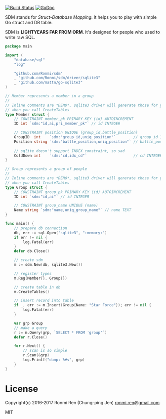 [![Build Status](https://travis-ci.org/Ronmi/sdm.svg?branch=master)](https://travis-ci.org/Ronmi/sdm)
[![GoDoc](https://godoc.org/github.com/Ronmi/sdm?status.svg)](https://godoc.org/github.com/Ronmi/sdm)

SDM stands for *Struct-Database Mapping*. It helps you to play with simple Go struct and DB table.

SDM is **LIGHTYEARS FAR FROM ORM**. It's designed for people who used to write raw SQL.

```go
package main

import (
	"database/sql"
	"log"

	"github.com/Ronmi/sdm"
	_ "github.com/Ronmi/sdm/driver/sqlite3"
	_ "github.com/mattn/go-sqlite3"
)

// Member represents a member in a group
//
// Inline comments are *DEMO*, sqlite3 driver will generate those for you
// when you call CreateTables
type Member struct {
	// CONSTRAINT member_pk PRIMARY KEY (id) AUTOINCREMENT
	ID int `sdm:"id,ai,pri_member_pk"` // id INTEGER

	// CONSTRAINT position UNIQUE (group_id,battle_position)
	GroupID  int    `sdm:"group_id,uniq_position"`        // group_id INTEGER
	Position string `sdm:"battle_position,uniq_position"` // battle_position TEXT
	
	// sqlite doesn't support INDEX constraint, so sad
	ColdDown int    `sdm:"cd,idx_cd"`                     // cd INTEGER
}

// Group represents a group of people
//
// Inline comments are *DEMO*, sqlite3 driver will generate those for you
// when you call CreateTables
type Group struct {
	// CONSTRAINT group_pk PRIMARY KEY (id) AUTOINCREMENT
	ID int `sdm:"id,ai"` // id INTEGER

	// CONSTRAINT group_name UNIQUE (name)
	Name string `sdm:"name,uniq_group_name"` // name TEXT
}

func main() {
	// prepare db connection
	db, err := sql.Open("sqlite3", ":memory:")
	if err != nil {
		log.Fatal(err)
	}
	defer db.Close()

	// create sdm
	m := sdm.New(db, sqlite3.New())

	// register types
	m.Reg(Member{}, Group{})

	// create table in db
	m.CreateTables()

	// insert record into table
	if _, err := m.Insert(Group{Name: "Star Force"}); err != nil {
		log.Fatal(err)
	}

	var grp Group
	// make a query
	r := m.Query(grp, `SELECT * FROM 'group'`)
	defer r.Close()

	for r.Next() {
		// scan is so simple
		r.Scan(&grp)
		log.Printf("dump: %#v", grp)
	}
}
```

# License

Copyright(c) 2016-2017 Ronmi Ren (Chung-ping Jen) <ronmi.ren@gmail.com>

MIT
